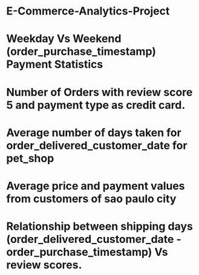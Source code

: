 # E-Commerce-Analytics-Project
# Weekday Vs Weekend (order_purchase_timestamp) Payment Statistics

# Number of Orders with review score 5 and payment type as credit card.

# Average number of days taken for order_delivered_customer_date for pet_shop

# Average price and payment values from customers of sao paulo city

# Relationship between shipping days (order_delivered_customer_date - order_purchase_timestamp) Vs review scores.

